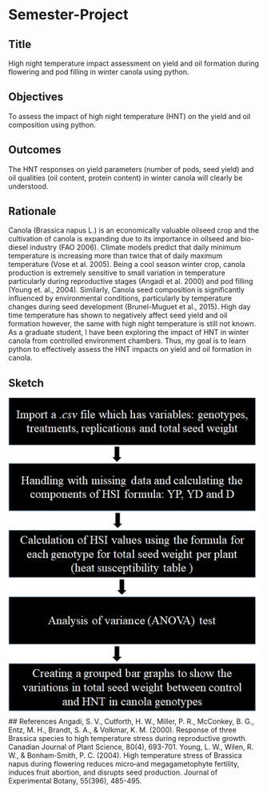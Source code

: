 # Semester-Project
## Title
High night temperature impact assessment on yield and oil formation during flowering and pod filling in winter canola using python.  
## Objectives
To assess the impact of high night temperature (HNT) on the yield and oil composition using python.
## Outcomes
The HNT responses on yield parameters (number of pods, seed yield) and oil qualities (oil content, protein content) in winter canola will clearly be understood.

## Rationale
Canola (Brassica napus L.) is an economically valuable oilseed crop and the cultivation of canola is expanding due to its importance in oilseed and bio-diesel industry (FAO 2006). Climate models predict that daily minimum temperature is increasing more than twice that of daily maximum temperature (Vose et al. 2005). Being a cool season winter crop, canola production is extremely sensitive to small variation in temperature particularly during reproductive stages (Angadi et al. 2000) and pod filling (Young et. al., 2004). Similarly, Canola seed composition is significantly influenced by environmental conditions, particularly by temperature changes during seed development (Brunel-Muguet et al., 2015). High day time temperature has shown to negatively affect seed yield and oil formation however, the same with high night temperature is still not known. As a graduate student, I have been exploring the impact of HNT in winter canola from controlled environment chambers. Thus, my goal is to learn python to effectively assess the HNT impacts on yield and oil formation in canola.
## Sketch
<img src="Sketch.jpg" alt="Sketch" width="500"/>
 ## References
Angadi, S. V., Cutforth, H. W., Miller, P. R., McConkey, B. G., Entz, M. H., Brandt, S. A., & Volkmar, K. M. (2000). Response of three Brassica species to high temperature stress during reproductive growth. Canadian Journal of Plant Science, 80(4), 693-701. 
Young, L. W., Wilen, R. W., & Bonham‐Smith, P. C. (2004). High temperature stress of Brassica napus during flowering reduces micro‐and megagametophyte fertility, induces fruit abortion, and disrupts seed production. Journal of Experimental Botany, 55(396), 485-495. 

